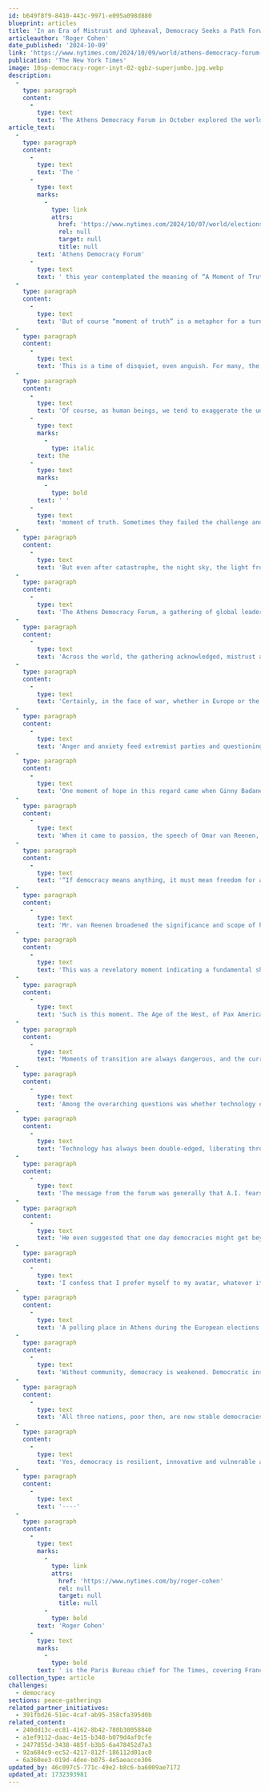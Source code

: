 ```yaml
---
id: b649f8f9-8410-443c-9971-e095a098d880
blueprint: articles
title: 'In an Era of Mistrust and Upheaval, Democracy Seeks a Path Forward'
articleauthor: 'Roger Cohen'
date_published: '2024-10-09'
link: 'https://www.nytimes.com/2024/10/09/world/athens-democracy-forum-analysis.html'
publication: 'The New York Times'
image: 10sp-democracy-roger-inyt-02-qgbz-superjumbo.jpg.webp
description:
  -
    type: paragraph
    content:
      -
        type: text
        text: 'The Athens Democracy Forum in October explored the world’s schisms in the face of threats from technology and shifts in the world order.'
article_text:
  -
    type: paragraph
    content:
      -
        type: text
        text: 'The '
      -
        type: text
        marks:
          -
            type: link
            attrs:
              href: 'https://www.nytimes.com/2024/10/07/world/elections-democracy-threats.html'
              rel: null
              target: null
              title: null
        text: 'Athens Democracy Forum'
      -
        type: text
        text: ' this year contemplated the meaning of “A Moment of Truth.” It was an intriguing theme. In one sense this is clearly not such a moment, for misrepresentations, deepfakes and outright lies abound. The term “fake news” has entered the global lexicon.'
  -
    type: paragraph
    content:
      -
        type: text
        text: 'But of course “moment of truth” is a metaphor for a turning point, or a time of critical decisions, roughly what the ancient Greeks called kairos and is being referred to now as an “inflection point.” Much of humanity, it seems, feels the world is building toward some overarching crisis, induced by war, or the rapid advance of A.I., or climate change, or the isolating impact of technology, or the unbearable acceleration of life, or some combination of them all.'
  -
    type: paragraph
    content:
      -
        type: text
        text: 'This is a time of disquiet, even anguish. For many, the planet seems lonelier and more menacing.'
  -
    type: paragraph
    content:
      -
        type: text
        text: 'Of course, as human beings, we tend to exaggerate the uniqueness of our times. Many previous generations have believed they faced “a moment of truth” or even '
      -
        type: text
        marks:
          -
            type: italic
        text: the
      -
        type: text
        marks:
          -
            type: bold
        text: ' '
      -
        type: text
        text: 'moment of truth. Sometimes they failed the challenge and calamity ensued.'
  -
    type: paragraph
    content:
      -
        type: text
        text: 'But even after catastrophe, the night sky, the light from distant stars and the vast universe were still there; and so were the awe, the uplift, the quest for universal understanding and the sense of humility they summon from the human spirit.'
  -
    type: paragraph
    content:
      -
        type: text
        text: 'The Athens Democracy Forum, a gathering of global leaders last week in association with The New York Times, was inhabited by a particular sense of unease. Inevitably there was talk of the stubborn war in Ukraine and the spreading war in the Middle East. Their terrible toll cast a pall. As after 9/11 two decades ago, the world has changed since the Oct. 7 Hamas terrorist attack and Israel’s devastating retaliation against Palestinians in Gaza.'
  -
    type: paragraph
    content:
      -
        type: text
        text: 'Across the world, the gathering acknowledged, mistrust advances in the cacophony of social media. Compromise, without which democracy struggles, has been one victim of this clamor. We live increasingly in an all-or-nothing culture. The uncertainty surrounding a close-run American election, and the fracture in many Western societies between the connected living in the “somewhere” of the knowledge economy and the forgotten living “nowhere” in industrial wastelands and rural areas, undermine the West. It finds itself in a moment of relative weakness as other powers, including Russia and China with their authoritarian systems, push anti-American agendas.'
  -
    type: paragraph
    content:
      -
        type: text
        text: 'Certainly, in the face of war, whether in Europe or the Middle East, the capacity of major powers to come together and impose a peaceful resolution seems near nonexistent.'
  -
    type: paragraph
    content:
      -
        type: text
        text: 'Anger and anxiety feed extremist parties and questioning of democratic systems. “Democracy is fragile,” Corinne Momal-Vanian, the executive director of the Kofi Annan Foundation, told the forum. “It has many enemies.” But, she insisted, there is no substitute for “representative, inclusive and accountable” governance if people are to be free and empowered. As she noted, democracy “is also resilient.”'
  -
    type: paragraph
    content:
      -
        type: text
        text: 'One moment of hope in this regard came when Ginny Badanes, the general manager of Microsoft’s Democracy Forward, a division of the company that works to advance and protect democracy by safeguarding open and secure exchange, related how her preteen son battled to get a bill through Congress. Of course, this was not in real life but in an iCivics online game. Still, he was passionate about his political efforts, as were many of the young democracy advocates from across the world who attended the forum.'
  -
    type: paragraph
    content:
      -
        type: text
        text: 'When it came to passion, the speech of Omar van Reenen, the founder of Equal Namibia, an organization that has fought for L.G.B.T.Q. rights in Namibia against retrograde laws and state-sanctioned homophobia, was conspicuous. He was introduced by Ms. Momal-Vanian as the winner of the Kofi Annan NextGen Democracy Prize, which recognizes exceptional leadership among people 18 to 30 in the advancement of democracy.'
  -
    type: paragraph
    content:
      -
        type: text
        text: '“If democracy means anything, it must mean freedom for all — freedom to love, to live, to exist without fear,” Mr. van Reenen said, adding that the success of his movement showed “the power of democracy, the power of the people when they believe in democracy and fight for what is right — and fighting for what’s right is always worth it.”'
  -
    type: paragraph
    content:
      -
        type: text
        text: 'Mr. van Reenen broadened the significance and scope of his struggle. “Our fight is intertwined with that of the Palestinian people,” he said, because their quest for self-determination echoes “our own histories of colonialism and struggle.”'
  -
    type: paragraph
    content:
      -
        type: text
        text: 'This was a revelatory moment indicating a fundamental shift in the world today. The French have a saying, “l’air du temps,” literally the air of the time, that expresses the change in the atmosphere that accompanies a movement in people’s minds.'
  -
    type: paragraph
    content:
      -
        type: text
        text: 'Such is this moment. The Age of the West, of Pax Americana, is ending. The Global South, now more often named the Global Majority, is rising. Its hour has come without it being clear what new order will give shape to the world and safeguard as much freedom and openness as possible. For now, there is disorder, and an à la carte world is unpredictable and dangerous.'
  -
    type: paragraph
    content:
      -
        type: text
        text: 'Moments of transition are always dangerous, and the current moment is no exception. Immigration flows — refugees from war, victims of climate change, people seeking a better life — stoke anxieties from which far-right parties, with their anti-immigrant message, benefit. “I do not want my country to disappear,” Jordan Bardella, the 29-year-old leader of France’s National Rally party and protégé of Marine Le Pen, told the forum. “I want France to be proud of itself.”'
  -
    type: paragraph
    content:
      -
        type: text
        text: 'Among the overarching questions was whether technology can help preserve democracy in a world where politicians talk seriously of the “disappearance” of France.'
  -
    type: paragraph
    content:
      -
        type: text
        text: 'Technology has always been double-edged, liberating through connectedness and openness, imprisoning through the new means of control and surveillance it affords. Now A.I. can write and speak for us, sift untold volumes of data, surpass human capacity in certain fields. At the same time deepfakes stalk us, truth wobbles still further, and fears of A.I. wresting control of the planet from human beings are not easily assuaged.'
  -
    type: paragraph
    content:
      -
        type: text
        text: 'The message from the forum was generally that A.I. fears are exaggerated and its capacity to benefit humanity is enormous. In a fascinating presentation, Nils Gilman, the executive vice president of the Berggruen Institute, explained that human avatars might eventually provide more “liquid participation” in democracy through their capacity to vote in real time on any issue.'
  -
    type: paragraph
    content:
      -
        type: text
        text: 'He even suggested that one day democracies might get beyond their “anthropocentric” bias by including such sentient creatures as whales in the voting. This would give new meaning to Aristotle’s “political animals.”'
  -
    type: paragraph
    content:
      -
        type: text
        text: 'I confess that I prefer myself to my avatar, whatever its democratic flexibility, and believe still, in this increasingly transactional world, that there is no substitute in building community for looking your fellow human being in the eye.'
  -
    type: paragraph
    content:
      -
        type: text
        text: 'A polling place in Athens during the European elections on June 9.Credit...Aris Messinis/Agence France-Presse — Getty Images'
  -
    type: paragraph
    content:
      -
        type: text
        text: 'Without community, democracy is weakened. Democratic institutions are imperfect, but no better vehicle for the expression of the stubborn human quest for dignity, freedom and security has been found. The forum this year celebrated a half-century since Greece overcame the rule of the Colonels and Portugal emerged from dictatorship, both in 1974, followed by Spain with the death of Franco in 1975.'
  -
    type: paragraph
    content:
      -
        type: text
        text: 'All three nations, poor then, are now stable democracies and prosperous societies. If anyone questions the genius of the European Union, the great peace magnet and stabilizer of the second half of the 20th century, the democratic stories of Greece, Spain and Portugal these past 50 years should be enough to lay those doubts to rest.'
  -
    type: paragraph
    content:
      -
        type: text
        text: 'Yes, democracy is resilient, innovative and vulnerable at once. Fritz Stern, the distinguished historian of Germany, once called “the fragility of freedom the great lesson of my life.” Those words should resonate today, for threats to liberty abound. Wandering around the archaeological ruins of Greece, I’ve sometimes wondered: Does the caryatid in her stoic grace even know the burden she carries? We might ask the same of democracy, the miracles it undergirds, and the violence it keeps at bay.'
  -
    type: paragraph
    content:
      -
        type: text
        text: '----'
  -
    type: paragraph
    content:
      -
        type: text
        marks:
          -
            type: link
            attrs:
              href: 'https://www.nytimes.com/by/roger-cohen'
              rel: null
              target: null
              title: null
          -
            type: bold
        text: 'Roger Cohen'
      -
        type: text
        marks:
          -
            type: bold
        text: ' is the Paris Bureau chief for The Times, covering France and beyond. He has reported on wars in Lebanon, Bosnia and Ukraine, and between Israel and Gaza, in more than four decades as a journalist. At The Times, he has been a correspondent, foreign editor and columnist. '
collection_type: article
challenges:
  - democracy
sections: peace-gatherings
related_partner_initiatives:
  - 391fbd26-51ec-4caf-ab95-358cfa395d0b
related_content:
  - 240dd13c-ec81-4162-8b42-780b30058840
  - a1ef9112-daac-4e15-b348-b079d4af0cfe
  - 2477855d-3438-485f-b3b5-6a478452d7a3
  - 92a684c9-ec52-4217-812f-186112d01ac0
  - 6a360ee3-019d-4dee-b075-4e5aeacce306
updated_by: 46c097c5-771c-49e2-b8c6-ba6009ae7172
updated_at: 1732393981
---
```

